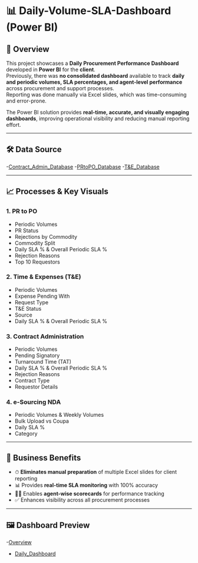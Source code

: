 # 📊 Daily-Volume-SLA-Dashboard (Power BI)

## 🔹 Overview
This project showcases a **Daily Procurement Performance Dashboard** developed in **Power BI** for the **client**.  
Previously, there was **no consolidated dashboard** available to track **daily and periodic volumes, SLA percentages, and agent-level performance** across procurement and support processes.  
Reporting was done manually via Excel slides, which was time-consuming and error-prone.  

The Power BI solution provides **real-time, accurate, and visually engaging dashboards**, improving operational visibility and reducing manual reporting effort.  

---

## 🛠 Data Source
-<a href = "https://github.com/amitabhkarn/Daily-Volume-SLA-Dashboard/blob/main/Kroger_ContractAdmin_Database-V1.2-Connected.accdb">Contract_Admin_Database</a>
-<a href = "https://github.com/amitabhkarn/Daily-Volume-SLA-Dashboard/blob/main/Kroger_PRtoPO_Database-V1.3-Connected.accdb">PRtoPO_Database</a>
-<a href = "https://github.com/amitabhkarn/Daily-Volume-SLA-Dashboard/blob/main/Kroger_T%26E_Database-V1.2-Connected.accdb">T&E_Database</a>


---

## 📈 Processes & Key Visuals

### **1. PR to PO**
- Periodic Volumes  
- PR Status  
- Rejections by Commodity  
- Commodity Split  
- Daily SLA % & Overall Periodic SLA %  
- Rejection Reasons  
- Top 10 Requestors  

### **2. Time & Expenses (T&E)**
- Periodic Volumes  
- Expense Pending With  
- Request Type  
- T&E Status  
- Source  
- Daily SLA % & Overall Periodic SLA %  

### **3. Contract Administration**
- Periodic Volumes  
- Pending Signatory  
- Turnaround Time (TAT)  
- Daily SLA % & Overall Periodic SLA %  
- Rejection Reasons  
- Contract Type  
- Requestor Details  

### **4. e-Sourcing NDA**
- Periodic Volumes & Weekly Volumes  
- Bulk Upload vs Coupa  
- Daily SLA %  
- Category  

---

## 🚀 Business Benefits
- ⏱ **Eliminates manual preparation** of multiple Excel slides for client reporting  
- 📊 Provides **real-time SLA monitoring** with 100% accuracy  
- 👨‍💼 Enables **agent-wise scorecards** for performance tracking  
- ✅ Enhances visibility across all procurement processes  

---

## 🖼 Dashboard Preview

-<a href = "https://github.com/amitabhkarn/Daily-Volume-SLA-Dashboard/blob/main/Overview.png">Overview</a>
- <a href = "https://github.com/amitabhkarn/Daily-Volume-SLA-Dashboard/blob/main/Daily_Dashboard_Periodic.pptx">Daily_Dashboard</a>
